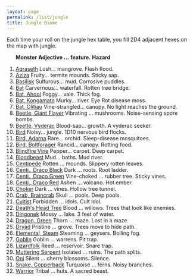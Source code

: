 ```yaml
---
layout: page
permalink: /list/jungle
title: Jungle Biome
---
```


Each time your roll on the jungle hex table, you fill 2D4 adjacent hexes on the map with jungle.
<br>

&nbsp; &nbsp; &nbsp; <span class="a">**Monster**</span> <span class="bb">**Adjective ...**</span> <span class="cc">**feature.**</span> **Hazard**

1. <span class="a">[Aqraseth](/monsters/aqraseth)</span> <span class="b">Lush...</span>  <span class="c">mangrove.</span> <span class="d">Flash flood.</span>
1. <span class="a">[Aziza](/monsters/aziza)</span> <span class="b">Fruity...</span>  <span class="c">termite mounds.</span> <span class="d">Sticky sap.</span>
1. <span class="a">[Basilisk](/monsters/basilisk)</span> <span class="b">Sulfurous...</span>  <span class="c">mud.</span> <span class="d">Corrosive puddles.</span>
1. <span class="a">[Bat](/monsters/bat)</span> <span class="b">Carvernous...</span>  <span class="c">waterfall.</span> <span class="d">Rotten tree bridge.</span>
1. <span class="a">[Bat, Ahool](/monsters/bat)</span> <span class="b">Foggy...</span>  <span class="c">vale.</span> <span class="d">Thick fog.</span>
1. <span class="a">[Bat, Kongamato](/monsters/bat-kongamato)</span> <span class="b">Murky...</span>  <span class="c">river.</span> <span class="d">Eye Rot disease moss.</span>
1. <span class="a">[Bat, Olitiau](/monsters/bat-olitiau)</span> <span class="b">Vine-strangled...</span>  <span class="c">canopy.</span> <span class="d">No light reaches the ground.</span>
1. <span class="a">[Beetle, Giant Flayer](/monsters/beetle-giant-flayer)</span> <span class="b">Vibrating ...</span>  <span class="c">mushrooms.</span> <span class="d">Noise-sensing spore bombs.</span> 
1. <span class="a">[Beetle, Vyderac](/monsters/beetle-vyderac)</span> <span class="b">Blood-sap...</span>  <span class="c">growth.</span> <span class="d">A vyderac seeker.</span>
1. <span class="a">[Bird](/monsters/bird)</span> <span class="b">Noisy...</span>  <span class="c">jungle.</span> <span class="d">1D10 nervous bird flocks.</span>
1. <span class="a">[Bird, Adarna](/monsters/bird-adarna)</span> <span class="b">Rare...</span>  <span class="c">orchid.</span> <span class="d">Sleep-disease mosquitoes.</span>
1. <span class="a">[Bird, Boltforager](/monsters/bird-boltforager)</span> <span class="b">Rancid...</span>  <span class="c">canopy.</span> <span class="d">Rotting food.</span>
1. <span class="a">[Blindfire Vine](/monsters/blindfire-vine)</span> <span class="b">Pepper...</span>  <span class="c">carpet.</span> <span class="d">Deep carpet.</span>
1. <span class="a">[Bloodbeast](/monsters/bloodbeast)</span> <span class="b">Mud...</span>  <span class="c">baths.</span> <span class="d">Mud river.</span>
1. <span class="a">[Centipede](/monsters/centipede)</span> <span class="b">Rotten ...</span>  <span class="c">mounds.</span> <span class="d">Slippery rotten leaves.</span>
1. <span class="a">[Centi., Draco Black](/monsters/centipede-dracopede-black)</span> <span class="b">Dark ...</span>  <span class="c">roots.</span> <span class="d">Root ladder. </span>
1. <span class="a">[Centi., Draco Green](/monsters/centipede-dracopede-green)</span> <span class="b">Vine-choked ...</span>  <span class="c">rubber tree.</span> <span class="d">Sticky vines.</span>
1. <span class="a">[Centi., Draco Red](/monsters/centipede-dracopede-red)</span> <span class="b">Ashen ...</span>  <span class="c">volcano.</span> <span class="d">Hot ember.</span>
1. <span class="a">[Choker](/monsters/choker)</span> <span class="b">Dark ...</span>  <span class="c">vines.</span> <span class="d">Hollow tree tunnel.</span>
1. <span class="a">[Crab, Braincrab](/monsters/crab-braincrab)</span> <span class="b">Skull ...</span>  <span class="c">pools.</span> <span class="d">Deep pools.</span>
1. <span class="a">[Cultist](/monsters/cultist)</span> <span class="b">Forbidden ...</span>  <span class="c">idols.</span> <span class="d">Cult idol.</span>
1. <span class="a">[Death's Head Tree](/monsters/death-head-tree)</span> <span class="b">Blood ...</span>  <span class="c">willows.</span> <span class="d">Trees that look like enemies.</span>
1. <span class="a">[Dingonek](/monsters/dingonek)</span> <span class="b">Mossy ...</span>  <span class="c">lake.</span> <span class="d">3 feet of water.</span>
1. <span class="a">[Dragon, Green](/monsters/dragon-green)</span> <span class="b">Thorn ...</span>  <span class="c">maze.</span> <span class="d">Lost in a maze.</span>
1. <span class="a">[Dryad](/monsters/dryad)</span> <span class="b">Pristine ...</span>  <span class="c">grove.</span> <span class="d">Trees move to hide path.</span>
1. <span class="a">[Elemental, Steam](/monsters/elemental-steam)</span> <span class="b">Steaming ...</span>  <span class="c">geysers.</span> <span class="d">Boiling fog.</span>
1. <span class="a">[Goblin](/monsters/goblin)</span> <span class="b">Goblin ...</span>  <span class="c">warrens.</span> <span class="d">Pit trap.</span>
1. <span class="a">[Lizardfolk](/monsters/lizardfolk)</span> <span class="b">Reed ...</span>  <span class="c">reservoir.</span> <span class="d">Snare trap.</span>
1. <span class="a">[Muttering Serpent](/monsters/muttering-serpent)</span> <span class="b">Isolated ...</span>  <span class="c">ruins.</span> <span class="d">The path splits.</span>
1. <span class="a">[Oni](/monsters/oni)</span> <span class="b">Silent ...</span>  <span class="c">cherry blossoms.</span> <span class="d">Silence.</span>
1. <span class="a">[Snake, Copperback](/monsters/snake-copperback)</span> <span class="b">Turquoise ...</span>  <span class="c">ferns.</span> <span class="d">Noisy branches.</span>
1. <span class="a">[Warrior](/monsters/warrior)</span> <span class="b">Tribal ...</span>  <span class="c">huts.</span> <span class="d">A sacred beast.</span>
